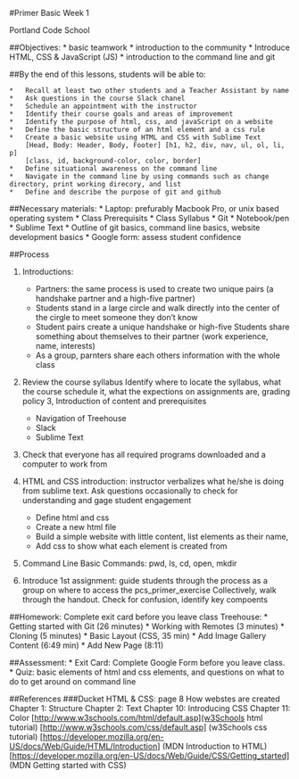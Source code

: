 #Primer Basic Week 1

Portland Code School


##Objectives: 
	*	basic teamwork
	*   introduction to the community
	*   Introduce HTML, CSS & JavaScript (JS)
	*   introduction to the command line and git

##By the end of this lessons, students will be able to:

	*   Recall at least two other students and a Teacher Assistant by name
	*   Ask questions in the course Slack chanel
	*   Schedule an appointment with the instructor
	*   Identify their course goals and areas of improvement
	*   Identify the purpose of html, css, and javaScript on a website
	*   Define the basic structure of an html element and a css rule
	*   Create a basic website using HTML and CSS with Sublime Text
		[Head, Body: Header, Body, Footer] [h1, h2, div, nav, ul, ol, li, p]
		[class, id, background-color, color, border]
	*   Define situational awareness on the command line
	*   Navigate in the command line by using commands such as change directory, print working direcory, and list
	*   Define and describe the purpose of git and github

##Necessary materials: 
	*   Laptop: prefurably Macbook Pro, or unix based operating system
	*   Class Prerequisits
	*   Class Syllabus
	*   Git
	*   Notebook/pen
	*   Sublime Text
	*   Outline of git basics, command line basics, website development basics
	*   Google form: assess student confidence

##Process
1. Introductions: 
	*	Partners: the same process is used to create two unique pairs (a handshake partner and a high-five partner)
	*	Students stand in a large circle and walk directly into the center of the cirgle to meet someone they don’t know
	*	Student pairs create a unique handshake or high-five
	Students share something about themselves to their partner (work experience, name, interests)
	*	As a group, parnters share each others information with the whole class
2. Review the course syllabus
	Identify where to locate the syllabus, what the course schedule it, what the expections on assignments are, grading policy
3, Introduction of content and prerequisites
	*	Navigation of Treehouse
	* 	Slack
	* 	Sublime Text
4. Check that everyone has all required programs downloaded and a computer to work from
5. HTML and CSS introduction: instructor verbalizes what he/she is doing from sublime text.  Ask questions occasionally to check for understanding and gage student engagement
	* 	Define html and css
	* 	Create a new html file
	* 	Build a simple website with little content, list elements as their name,
	* 	Add css to show what each element is created from 
6. Command Line Basic Commands: pwd, ls, cd, open, mkdir

7. Introduce 1st assignment: 
	guide students through the process as a group on where to access the pcs_primer_exercise
	Collectively, walk through the handout.  Check for confusion, identify key compoents


##Homework: 
    Complete exit card before you leave class
    Treehouse: 
    	*	Getting started with Git (26 minutes)
        *	Working with Remotes (3 minutes)
        *	Cloning (5 minutes)
        *	Basic Layout (CSS, 35 min)
        *	Add Image Gallery Content (6:49 min)
        *	Add New Page (8:11)
        

##Assessment: 
	*	Exit Card: Complete Google Form before you leave class. 
	*	Quiz: basic elements of html and css elements, and questions on what to do to get around on command line

##References
	###Ducket HTML & CSS:
		page 8 How webstes are created
		Chapter 1: Structure
		Chapter 2: Text
		Chapter 10: Introducing CSS
		Chapter 11: Color
		[http://www.w3schools.com/html/default.asp](w3Schools html tutorial)
		[http://www.w3schools.com/css/default.asp] (w3Schools css tutorial)
		[https://developer.mozilla.org/en-US/docs/Web/Guide/HTML/Introduction] (MDN Introduction to HTML)
		[https://developer.mozilla.org/en-US/docs/Web/Guide/CSS/Getting_started] (MDN Getting started with CSS)

